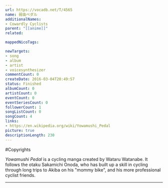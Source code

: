 ```yaml
---
url: https://vocadb.net/T/4565
name: 弱虫ペダル
additionalNames: 
- Cowardly Cyclists
parent: "[[anime]]"
related:

mappedNicoTags:

newTargets:
- song
- album
- artist
- voicesynthesizer
commentCount: 0
createDate: 2016-03-04T20:49:57
status: Finished
albumCount: 0
artistCount: 0
eventCount: 0
eventSeriesCount: 0
followerCount: 1
songListCount: 0
songCount: 4
links: 
- https://en.wikipedia.org/wiki/Yowamushi_Pedal
picture: true
descriptionLength: 230
---
```


#Copyrights

*Yowamushi Pedal* is a cycling manga created by Wataru Watanabe. It follows the otaku Sakamichi Onoda, who has built up a skill in cycling through long trips to Akiba on his "mommy bike", and his more professional cyclist friends.

---

